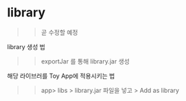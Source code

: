 # library

>> 곧 수정할 예정

library 생성 법 
>> exportJar 를 통해 library.jar 생성

해당 라이브러를 Toy App에 적용시키는 법
>> app> libs > library.jar 파일을 넣고 > Add as library
